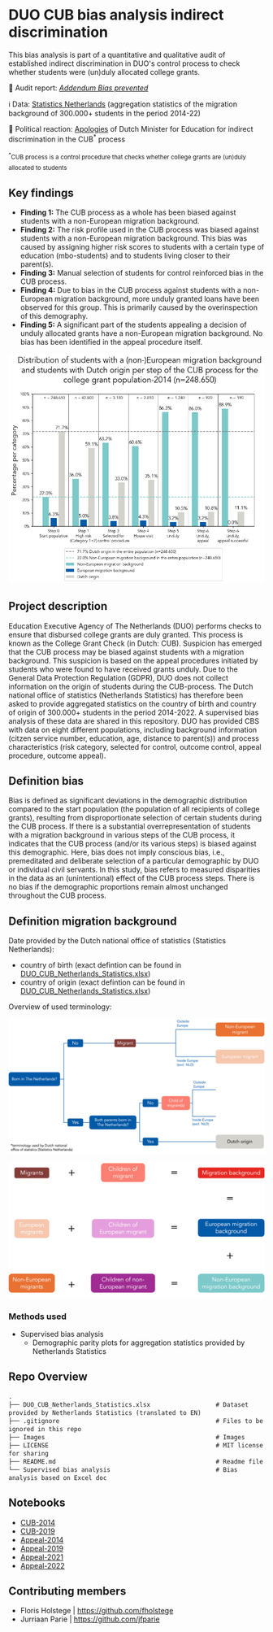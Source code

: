# DUO CUB bias analysis indirect discrimination

This bias analysis is part of a quantitative and qualitative audit of established indirect discrimination in DUO's control process to check whether students were (un)duly allocated college grants.

📄 Audit report: [*Addendum Bias prevented*](https://algorithmaudit.eu/algoprudence/cases/aa202402_bias-prevented_addendum/)

ℹ️ Data: [Statistics Netherlands](https://www.cbs.nl/nl-nl/maatwerk/2024/21/ontvangers-uitwonendenbeurs-herkomst-2014-2017-2019-2021-en-2022) (aggregation statistics of the migration background of 300.000+ students in the period 2014-22)

📣 Political reaction: [Apologies](https://www.rijksoverheid.nl/actueel/nieuws/2024/03/01/kabinet-maakt-excuses-voor-indirecte-discriminatie-bij-controles-op-de-uitwonendenbeurs) of Dutch Minister for Education for indirect discrimination in the CUB<sup>*</sup> process

<sub><sup>*</sup>CUB process is a control procedure that checks whether college grants are (un)duly allocated to students</sub>

## Key findings
-   **Finding 1:** The CUB process as a whole has been biased against students with a non-European migration background.
-   **Finding 2:** The risk profile used in the CUB process was biased against students with a non-European migration background. This bias was caused by assigning higher risk scores to students with a certain type of education (mbo-students) and to students living closer to their parent(s).
-   **Finding 3:** Manual selection of students for control reinforced bias in the CUB process.
-   **Finding 4:** Due to bias in the CUB process against students with a non-European migration background, more unduly granted loans have been observed for this group. This is primarily caused by the overinspection of this demography.
-   **Finding 5:** A significant part of the students appealing a decision of unduly allocated grants have a non-European migration background. No bias has been identified in the appeal procedure itself.

![image](./Images/Overview_CUB-2014.png)

## Project description
Education Executive Agency of The Netherlands (DUO) performs checks to ensure that disbursed college grants are duly granted. This process is known as the College Grant Check (in Dutch: CUB). Suspicion has emerged that the CUB process may be biased against students with a migration background. This suspicion is based on the appeal procedures initiated by students who were found to have received grants unduly. Due to the General Data Protection Regulation (GDPR), DUO does not collect information on the origin of students during the CUB-process. The Dutch national office of statistics (Netherlands Statistics) has therefore been asked to provide aggregated statistics on the country of birth and country of origin of 300.000+ students in the period 2014-2022. A supervised bias analysis of these data are shared in this repository. DUO has provided CBS with data on eight different populations, including background information (citzen service number, education, age, distance to parent(s)) and process characteristics (risk category, selected for control, outcome control, appeal procedure, outcome appeal).

## Definition bias
Bias is defined as significant deviations in the demographic distribution compared to the start population (the population of all recipients of college grants), resulting from disproportionate selection of certain students during the CUB process. If there is a substantial overrepresentation of students with a migration background in various steps of the CUB process, it indicates that the CUB process (and/or its various steps) is biased against this demographic. Here, bias does not imply conscious bias, i.e., premeditated and deliberate selection of a particular demographic by DUO or individual civil servants. In this study, bias refers to measured disparities in the data as an (unintentional) effect of the CUB process steps. There is no bias if the demographic proportions remain almost unchanged throughout the CUB process.

## Definition migration background
Date provided by the Dutch national office of statistics (Statistics Netherlands):
-   country of birth (exact defintion can be found in [DUO_CUB_Netherlands_Statistics.xlsx](https://github.com/NGO-Algorithm-Audit/DUO-CUB/blob/main/DUO_CUB_Netherlands_Statistics.xlsx))
-   country of origin (exact defintion can be found in [DUO_CUB_Netherlands_Statistics.xlsx](https://github.com/NGO-Algorithm-Audit/DUO-CUB/blob/main/DUO_CUB_Netherlands_Statistics.xlsx))

Overview of used terminology:

![image](./Images/Migration_tree_EN.png)

![image](./Images/Migration_overview_EN.png)

### Methods used
-   Supervised bias analysis
    - Demographic parity plots for aggregation statistics provided by Netherlands Statistics 

## Repo Overview
    .
    ├── DUO_CUB_Netherlands_Statistics.xlsx                  # Dataset provided by Netherlands Statistics (translated to EN)
    ├── .gitignore                                           # Files to be ignored in this repo
    ├── Images                                               # Images
    ├── LICENSE                                              # MIT license for sharing
    ├── README.md                                            # Readme file 
    └── Supervised bias analysis                             # Bias analysis based on Excel doc

## Notebooks
-	[CUB-2014](https://github.com/NGO-Algorithm-Audit/DUO-CUB/blob/main/Supervised%20bias%20analysis/Table1.ipynb)
-	[CUB-2019](https://github.com/NGO-Algorithm-Audit/DUO-CUB/blob/main/Supervised%20bias%20analysis/Table2.ipynb)
-	[Appeal-2014](https://github.com/NGO-Algorithm-Audit/DUO-CUB/blob/main/Supervised%20bias%20analysis/Table5.ipynb)
-	[Appeal-2019](https://github.com/NGO-Algorithm-Audit/DUO-CUB/blob/main/Supervised%20bias%20analysis/Table6.ipynb)
-	[Appeal-2021](https://github.com/NGO-Algorithm-Audit/DUO-CUB/blob/main/Supervised%20bias%20analysis/Table7.ipynb)
-	[Appeal-2022](https://github.com/NGO-Algorithm-Audit/DUO-CUB/blob/main/Supervised%20bias%20analysis/Table8.ipynb)

## Contributing members
- Floris Holstege | https://github.com/fholstege
- Jurriaan Parie | https://github.com/jfparie